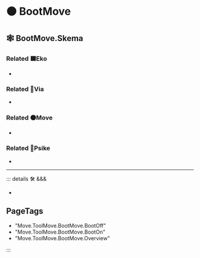 # 🟠 <move>BootMove</move>

## 🕸 BootMove.Skema

### Related 🟩<eko>Eko</eko>

-

### Related 🔻<via>Via</via>

-

### Related 🟠<move>Move</move>

-

### Related 💜<psike>Psike</psike>

-

---

<!-- =================================================== -->
<!-- =================================================== -->
<!-- =================================================== -->
<!-- =================================================== -->
<!-- =================================================== -->
::: details 🛠 <dev>&&&</dev>

-

<h2>PageTags</h2>

- "Move.ToolMove.BootMove.BootOff"
- "Move.ToolMove.BootMove.BootOn"
- "Move.ToolMove.BootMove.Overview"

:::
